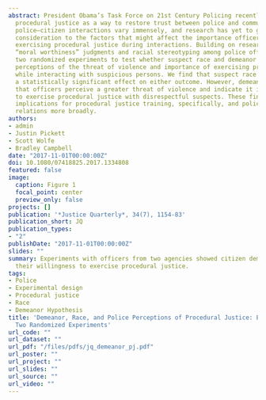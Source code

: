 ```yaml
---
abstract: President Obama’s Task Force on 21st Century Policing recently endorsed
  procedural justice as a way to restore trust between police and communities. Yet
  police–citizen interactions vary immensely, and research has yet to give sufficient
  consideration to the factors that might affect the importance officers place on
  exercising procedural justice during interactions. Building on research examining
  “moral worthiness” judgments and racial stereotyping among police officers, we conducted
  two randomized experiments to test whether suspect race and demeanor affect officers’
  perceptions of the threat of violence and importance of exercising procedural justice
  while interacting with suspicious persons. We find that suspect race fails to exert
  a statistically significant effect on either outcome. However, demeanor does—such
  that officers perceive a greater threat of violence and indicate it is less important
  to exercise procedural justice with disrespectful suspects. These findings have
  implications for procedural justice training, specifically, and police–community
  relations more broadly.
authors:
- admin
- Justin Pickett
- Scott Wolfe
- Bradley Campbell
date: "2017-11-01T00:00:00Z"
doi: 10.1080/07418825.2017.1334808
featured: false
image:
  caption: Figure 1
  focal_point: center
  preview_only: false
projects: []
publication: '*Justice Quarterly*, 34(7), 1154-83'
publication_short: JQ
publication_types:
- "2"
publishDate: "2017-11-01T00:00:00Z"
slides: ""
summary: Experiments with officers from two agencies showed citizen demeanor affects
  their willingness to exercise procedural justice.
tags:
- Police
- Experimental design
- Procedural justice
- Race
- Demeanor Hypothesis
title: 'Demeanor, Race, and Police Perceptions of Procedural Justice: Evidence from
  Two Randomized Experiments'
url_code: ""
url_dataset: ""
url_pdf: "/files/pdfs/jq_demeanor_pj.pdf"
url_poster: ""
url_project: ""
url_slides: ""
url_source: ""
url_video: ""
---
```


